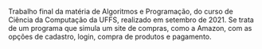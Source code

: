   Trabalho final da matéria de Algoritmos e Programação, do curso de Ciência da Computação da UFFS, realizado em setembro de 2021.
  Se trata de um programa que simula um site de compras, como a Amazon, com as opções de cadastro, login, compra de produtos e
pagamento.
